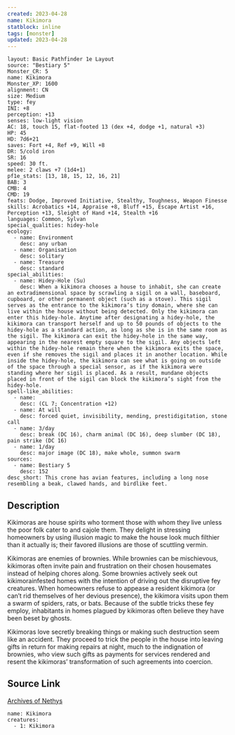 ```yaml
---
created: 2023-04-28
name: Kikimora
statblock: inline
tags: [monster]
updated: 2023-04-28
---
```

```statblock
layout: Basic Pathfinder 1e Layout
source: "Bestiary 5"
Monster_CR: 5
name: Kikimora
Monster_XP: 1600
alignment: CN
size: Medium
type: fey
INI: +8
perception: +13
senses: low-light vision
AC: 18, touch 15, flat-footed 13 (dex +4, dodge +1, natural +3)
HP: 45
HD: 7d6+21
saves: Fort +4, Ref +9, Will +8
DR: 5/cold iron
SR: 16
speed: 30 ft.
melee: 2 claws +7 (1d4+1)
pf1e_stats: [13, 18, 15, 12, 16, 21]
BAB: 3
CMB: 4
CMD: 19
feats: Dodge, Improved Initiative, Stealthy, Toughness, Weapon Finesse
skills: Acrobatics +14, Appraise +8, Bluff +15, Escape Artist +16, Perception +13, Sleight of Hand +14, Stealth +16
languages: Common, Sylvan
special_qualities: hidey-hole
ecology:
  - name: Environment
    desc: any urban
  - name: Organisation
    desc: solitary
  - name: Treasure
    desc: standard
special_abilities:
  - name: Hidey-Hole (Su)
    desc: When a kikimora chooses a house to inhabit, she can create an extradimensional space by scrawling a sigil on a wall, baseboard, cupboard, or other permanent object (such as a stove). This sigil serves as the entrance to the kikimora’s tiny domain, where she can live within the house without being detected. Only the kikimora can enter this hidey-hole. Anytime after designating a hidey-hole, the kikimora can transport herself and up to 50 pounds of objects to the hidey-hole as a standard action, as long as she is in the same room as the sigil. The kikimora can exit the hidey-hole in the same way, appearing in the nearest empty square to the sigil. Any objects left within the hidey-hole remain there when the kikimora exits the space, even if she removes the sigil and places it in another location. While inside the hidey-hole, the kikimora can see what is going on outside of the space through a special sensor, as if the kikimora were standing where her sigil is placed. As a result, mundane objects placed in front of the sigil can block the kikimora’s sight from the hidey-hole.
spell-like_abilities:
  - name:
    desc: (CL 7; Concentration +12)
  - name: At will
    desc: forced quiet, invisibility, mending, prestidigitation, stone call
  - name: 3/day
    desc: break (DC 16), charm animal (DC 16), deep slumber (DC 18), pain strike (DC 16)
  - name: 1/day
    desc: major image (DC 18), make whole, summon swarm
sources:
  - name: Bestiary 5
    desc: 152
desc_short: This crone has avian features, including a long nose resembling a beak, clawed hands, and birdlike feet.
```
## Description
Kikimoras are house spirits who torment those with whom they live unless the poor folk cater to and cajole them. They delight in stressing homeowners by using illusion magic to make the house look much filthier than it actually is; their favored illusions are those of scuttling vermin.

 Kikimoras are enemies of brownies. While brownies can be mischievous, kikimoras often invite pain and frustration on their chosen housemates instead of helping chores along. Some brownies actively seek out kikimorainfested homes with the intention of driving out the disruptive fey creatures. When homeowners refuse to appease a resident kikimora (or can’t rid themselves of her devious presence), the kikimora visits upon them a swarm of spiders, rats, or bats. Because of the subtle tricks these fey employ, inhabitants in homes plagued by kikimoras often believe they have been beset by ghosts.

 Kikimoras love secretly breaking things or making such destruction seem like an accident. They proceed to trick the people in the house into leaving gifts in return for making repairs at night, much to the indignation of brownies, who view such gifts as payments for services rendered and resent the kikimoras’ transformation of such agreements into coercion.
## Source Link
[Archives of Nethys](https://aonprd.com/MonsterDisplay.aspx?ItemName=Kikimora)
```encounter-table
name: Kikimora
creatures:
  - 1: Kikimora
```
